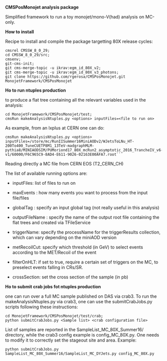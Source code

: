 **CMSPosMonojet analysis package**

Simplified framework to run a toy monojet/mono-V(had) analysis on MC-only.

**How to install**

Recipe to install and compile the package targetting 80X release cycles:

```
cmsrel CMSSW_8_0_29;
cd CMSSW_8_0_29/src;
cmsenv;
git-cms-init;
git cms-merge-topic -u ikrav:egm_id_80X_v2;
git cms-merge-topic -u ikrav:egm_id_80X_v3_photons;
git clone https://github.com/rgerosa/CMSPosMonojet.git MonojetFramework/CMSPosMonojet
```

**Ho to run ntuples production**

to produce a flat tree containing all the relevant variables used in the analysis:

```
cd MonojetFramework/CMSPosMonojet/test;
cmsRun makeAnalysisNtuples.py <options> inputFiles=<file to run on>
```

As example, from an lxplus at CERN one can do:

```
cmsRun makeAnalysisNtuples.py <options>	inputFiles=/store/mc/RunIISummer16MiniAODv2/WJetsToLNu_HT-200To400_TuneCUETP8M1_13TeV-madgraphMLM-pythia8/MINIAODSIM/PUMoriond17_80X_mcRun2_asymptotic_2016_TrancheIV_v6-v1/60000/F6C965C9-8AD4-E611-9026-02163E00AFA7.root```
```

Reading directly a MC file from CERN EOS (T2_CERN_CH)

The list of available running options are:

* inputFiles: list of files to run on

* maxEvents : how many events you want to process from the input file/files

* globalTag : specify an input global tag (not really useful in this analysis)

* outputFileName : specify the name of the output root file containing the flat trees and created via TFileService

* triggerName: specify the processName for the triggerResults collection, which can vary depending on the miniAOD version

* metRecoilCut: specify which threshold (in GeV) to select events according to the MET/Recoil of the event

* filterOnHLT: if set to true, require a certain set of triggers on the MC, to preselect events falling in CRs/SR.

* crossSection: set the cross section of the sample (in pb)


**Ho to	submit crab jobs fot ntuples production**

one can run over a full MC sample published on DAS via crab3. To run the makeAnalysisNtuples.py via crab3, one can use the submitCrabJobs.py scripts following these instructions:

```
cd MonojetFramework/CMSPosMonojet/test/crab;
python submitCrabJobs.py <Sample list> <crab configuration file>
```

List of samples are reported in the SampleList_MC_80X_Summer16/ directory, while the crab3 config example is config_MC_80X.py. One needs to modify it to correctly set the stageout site and area. Example:

```
python submitCrabJobs.py SampleList_MC_80X_Summer16/SampleList_MC_DYJets.py config_MC_80X.py
```


